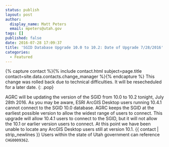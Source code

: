 ```yaml
---
status: publish
layout: post
author:
  display_name: Matt Peters
  email: mpeters@utah.gov
tags: []
published: false
date: 2016-07-28 17:09:37
title: 'SGID Database Upgrade 10.0 to 10.2: Date of Upgrade 7/28/2016'
categories:
  - Featured
---
```

{% capture contact %}{% include contact.html subject=page.title contact=site.data.contacts.change_manager %}{% endcapture %}
This change was rolled back due to technical difficulties. It will be resecheduled for a later date.
{: .pop}

AGRC will be updating the version of the SGID from 10.0 to 10.2 tonight, July 28th 2016. As you may be aware, ESRI ArcGIS Desktop users running 10.4.1 cannot connect to the SGID 10.0 database. AGRC keeps the SGID at the earliest possible version to allow the widest range of users to connect. This upgrade will allow 10.4.1 users to connect to the SGID, but it will not allow the 10.1 or earlier version users to connect. At this point we have been unable to locate any ArcGIS Desktop users still at version 10.1. {{ contact | strip_newlines }} Users within the state of Utah government can reference `CHG0009362`.
